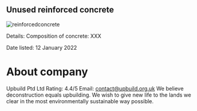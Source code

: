 ## Unused reinforced concrete 

![reinforcedconcrete](https://user-images.githubusercontent.com/101006225/156900625-7c5429b6-3449-4660-964c-78049854a348.png) 

Details: 
Composition of concrete: XXX 

Date listed: 12 January 2022 

# About company 
Upbuild Ptd Ltd
Rating: 4.4/5 
Email: contact@upbuild.org.uk 
We believe deconstruction equals upbuilding. We wish to give new life to the lands we clear in the most environmentally sustainable way possible. 


